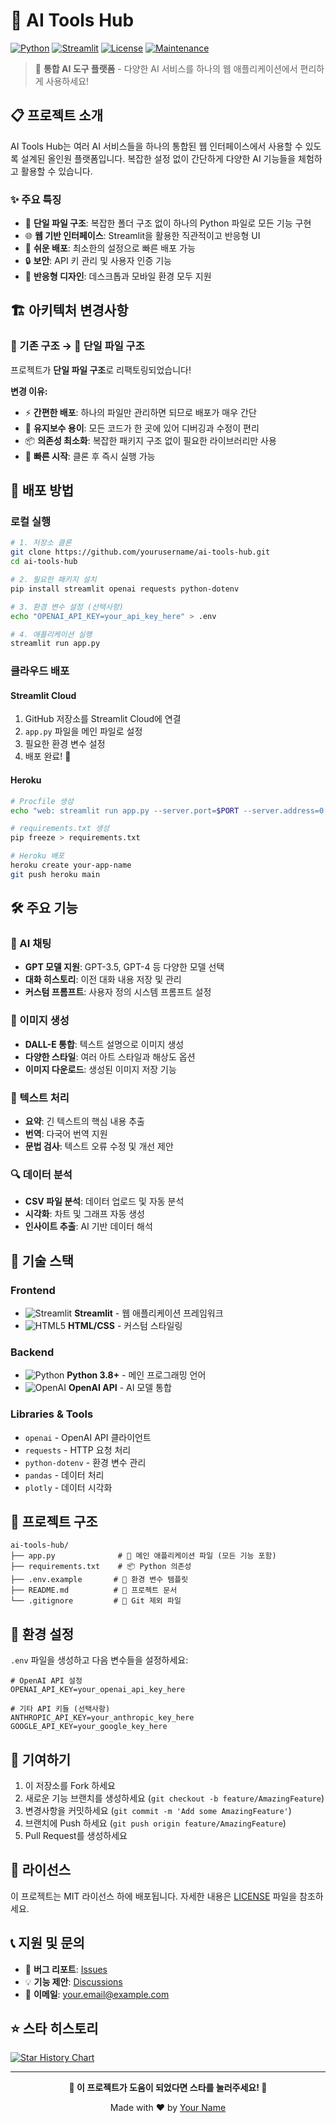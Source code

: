 # 🤖 AI Tools Hub

[![Python](https://img.shields.io/badge/Python-3.8+-blue.svg)](https://www.python.org/downloads/)
[![Streamlit](https://img.shields.io/badge/Streamlit-1.28+-red.svg)](https://streamlit.io/)
[![License](https://img.shields.io/badge/License-MIT-green.svg)](LICENSE)
[![Maintenance](https://img.shields.io/badge/Maintained%3F-yes-green.svg)](https://github.com/yourusername/ai-tools-hub/graphs/commit-activity)

> 🚀 **통합 AI 도구 플랫폼** - 다양한 AI 서비스를 하나의 웹 애플리케이션에서 편리하게 사용하세요!

## 📋 프로젝트 소개

AI Tools Hub는 여러 AI 서비스들을 하나의 통합된 웹 인터페이스에서 사용할 수 있도록 설계된 올인원 플랫폼입니다. 복잡한 설정 없이 간단하게 다양한 AI 기능들을 체험하고 활용할 수 있습니다.

### ✨ 주요 특징

- 🎯 **단일 파일 구조**: 복잡한 폴더 구조 없이 하나의 Python 파일로 모든 기능 구현
- 🌐 **웹 기반 인터페이스**: Streamlit을 활용한 직관적이고 반응형 UI
- 🔧 **쉬운 배포**: 최소한의 설정으로 빠른 배포 가능
- 🔒 **보안**: API 키 관리 및 사용자 인증 기능
- 📱 **반응형 디자인**: 데스크톱과 모바일 환경 모두 지원

## 🏗️ 아키텍처 변경사항

### 📁 기존 구조 → 📄 단일 파일 구조

프로젝트가 **단일 파일 구조**로 리팩토링되었습니다!

**변경 이유:**
- ⚡ **간편한 배포**: 하나의 파일만 관리하면 되므로 배포가 매우 간단
- 🔧 **유지보수 용이**: 모든 코드가 한 곳에 있어 디버깅과 수정이 편리
- 📦 **의존성 최소화**: 복잡한 패키지 구조 없이 필요한 라이브러리만 사용
- 🚀 **빠른 시작**: 클론 후 즉시 실행 가능

## 🚀 배포 방법

### 로컬 실행

```bash
# 1. 저장소 클론
git clone https://github.com/yourusername/ai-tools-hub.git
cd ai-tools-hub

# 2. 필요한 패키지 설치
pip install streamlit openai requests python-dotenv

# 3. 환경 변수 설정 (선택사항)
echo "OPENAI_API_KEY=your_api_key_here" > .env

# 4. 애플리케이션 실행
streamlit run app.py
```

### 클라우드 배포

#### Streamlit Cloud
1. GitHub 저장소를 Streamlit Cloud에 연결
2. `app.py` 파일을 메인 파일로 설정
3. 필요한 환경 변수 설정
4. 배포 완료! 🎉

#### Heroku
```bash
# Procfile 생성
echo "web: streamlit run app.py --server.port=$PORT --server.address=0.0.0.0" > Procfile

# requirements.txt 생성
pip freeze > requirements.txt

# Heroku 배포
heroku create your-app-name
git push heroku main
```

## 🛠️ 주요 기능

### 🤖 AI 채팅
- **GPT 모델 지원**: GPT-3.5, GPT-4 등 다양한 모델 선택
- **대화 히스토리**: 이전 대화 내용 저장 및 관리
- **커스텀 프롬프트**: 사용자 정의 시스템 프롬프트 설정

### 🎨 이미지 생성
- **DALL-E 통합**: 텍스트 설명으로 이미지 생성
- **다양한 스타일**: 여러 아트 스타일과 해상도 옵션
- **이미지 다운로드**: 생성된 이미지 저장 기능

### 📝 텍스트 처리
- **요약**: 긴 텍스트의 핵심 내용 추출
- **번역**: 다국어 번역 지원
- **문법 검사**: 텍스트 오류 수정 및 개선 제안

### 🔍 데이터 분석
- **CSV 파일 분석**: 데이터 업로드 및 자동 분석
- **시각화**: 차트 및 그래프 자동 생성
- **인사이트 추출**: AI 기반 데이터 해석

## 🔧 기술 스택

### Frontend
- ![Streamlit](https://img.shields.io/badge/Streamlit-FF4B4B?style=flat&logo=streamlit&logoColor=white) **Streamlit** - 웹 애플리케이션 프레임워크
- ![HTML5](https://img.shields.io/badge/HTML5-E34F26?style=flat&logo=html5&logoColor=white) **HTML/CSS** - 커스텀 스타일링

### Backend
- ![Python](https://img.shields.io/badge/Python-3776AB?style=flat&logo=python&logoColor=white) **Python 3.8+** - 메인 프로그래밍 언어
- ![OpenAI](https://img.shields.io/badge/OpenAI-412991?style=flat&logo=openai&logoColor=white) **OpenAI API** - AI 모델 통합

### Libraries & Tools
- `openai` - OpenAI API 클라이언트
- `requests` - HTTP 요청 처리
- `python-dotenv` - 환경 변수 관리
- `pandas` - 데이터 처리
- `plotly` - 데이터 시각화

## 📁 프로젝트 구조

```
ai-tools-hub/
├── app.py              # 🎯 메인 애플리케이션 파일 (모든 기능 포함)
├── requirements.txt    # 📦 Python 의존성
├── .env.example       # 🔑 환경 변수 템플릿
├── README.md          # 📖 프로젝트 문서
└── .gitignore         # 🚫 Git 제외 파일
```

## 🔐 환경 설정

`.env` 파일을 생성하고 다음 변수들을 설정하세요:

```env
# OpenAI API 설정
OPENAI_API_KEY=your_openai_api_key_here

# 기타 API 키들 (선택사항)
ANTHROPIC_API_KEY=your_anthropic_key_here
GOOGLE_API_KEY=your_google_key_here
```

## 🤝 기여하기

1. 이 저장소를 Fork 하세요
2. 새로운 기능 브랜치를 생성하세요 (`git checkout -b feature/AmazingFeature`)
3. 변경사항을 커밋하세요 (`git commit -m 'Add some AmazingFeature'`)
4. 브랜치에 Push 하세요 (`git push origin feature/AmazingFeature`)
5. Pull Request를 생성하세요

## 📄 라이선스

이 프로젝트는 MIT 라이선스 하에 배포됩니다. 자세한 내용은 [LICENSE](LICENSE) 파일을 참조하세요.

## 📞 지원 및 문의

- 🐛 **버그 리포트**: [Issues](https://github.com/yourusername/ai-tools-hub/issues)
- 💡 **기능 제안**: [Discussions](https://github.com/yourusername/ai-tools-hub/discussions)
- 📧 **이메일**: your.email@example.com

## ⭐ 스타 히스토리

[![Star History Chart](https://api.star-history.com/svg?repos=yourusername/ai-tools-hub&type=Date)](https://star-history.com/#yourusername/ai-tools-hub&Date)

---

<div align="center">

**🌟 이 프로젝트가 도움이 되었다면 스타를 눌러주세요! 🌟**

Made with ❤️ by [Your Name](https://github.com/yourusername)

</div>
